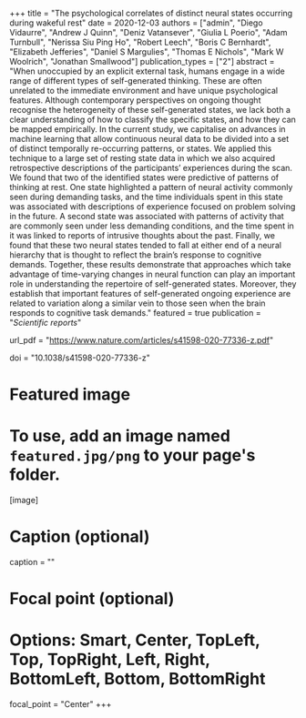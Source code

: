 +++
title = "The psychological correlates of distinct neural states occurring during wakeful rest"
date = 2020-12-03
authors = ["admin", "Diego Vidaurre", "Andrew J Quinn", "Deniz Vatansever", "Giulia L Poerio", "Adam Turnbull", "Nerissa Siu Ping Ho", "Robert Leech", "Boris C Bernhardt", "Elizabeth Jefferies", "Daniel S Margulies", "Thomas E Nichols", "Mark W Woolrich", "Jonathan Smallwood"]
publication_types = ["2"]
abstract = "When unoccupied by an explicit external task, humans engage in a wide range of different types of self-generated thinking. These are often unrelated to the immediate environment and have unique psychological features. Although contemporary perspectives on ongoing thought recognise the heterogeneity of these self-generated states, we lack both a clear understanding of how to classify the specific states, and how they can be mapped empirically. In the current study, we capitalise on advances in machine learning that allow continuous neural data to be divided into a set of distinct temporally re-occurring patterns, or states. We applied this technique to a large set of resting state data in which we also acquired retrospective descriptions of the participants’ experiences during the scan. We found that two of the identified states were predictive of patterns of thinking at rest. One state highlighted a pattern of neural activity commonly seen during demanding tasks, and the time individuals spent in this state was associated with descriptions of experience focused on problem solving in the future. A second state was associated with patterns of activity that are commonly seen under less demanding conditions, and the time spent in it was linked to reports of intrusive thoughts about the past. Finally, we found that these two neural states tended to fall at either end of a neural hierarchy that is thought to reflect the brain’s response to cognitive demands. Together, these results demonstrate that approaches which take advantage of time-varying changes in neural function can play an important role in understanding the repertoire of self-generated states. Moreover, they establish that important features of self-generated ongoing experience are related to variation along a similar vein to those seen when the brain responds to cognitive task demands."
featured = true
publication = "*Scientific reports*"

url_pdf = "https://www.nature.com/articles/s41598-020-77336-z.pdf"

doi = "10.1038/s41598-020-77336-z"

# Featured image
# To use, add an image named `featured.jpg/png` to your page's folder. 
[image]
  # Caption (optional)
  caption = ""

  # Focal point (optional)
  # Options: Smart, Center, TopLeft, Top, TopRight, Left, Right, BottomLeft, Bottom, BottomRight
  focal_point = "Center"
+++

<script type='text/javascript' src='https://d1bxh8uas1mnw7.cloudfront.net/assets/embed.js'></script>
<script async src="https://badge.dimensions.ai/badge.js" charset="utf-8"></script>


<!-- Wrap both badges in a "no-wrap" span so they stay on one line -->
<span style="white-space:nowrap;">

  <!-- Altmetric badge (unchanged, 100 px wide) -->
  <span style="display:inline-block;width:100px;vertical-align:top;">
    <span class="altmetric-embed"
          data-badge-popover="right"
          data-badge-type="donut"
          data-doi="10.1038/s41598-020-77336-z"
          data-hide-no-mentions="true"></span>
  </span>

  <!-- Dimensions badge: just wide enough (160 px) so its tooltip fits -->
  <span style="display:inline-block;width:160px;vertical-align:top;">
    <span class="__dimensions_badge_embed__"
          data-doi="10.1038/s41598-020-77336-z"
          data-hide-zero-citations="true"
          data-style="small_circle"></span>
  </span>

</span>

